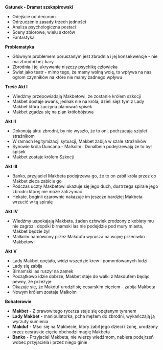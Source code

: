 
**Gatunek - Dramat szekspirowski**
- Odejście od decorum
- Odrzuczenie zasady trzech jedności
- Analiza psychologiczna postaci
- Sceny zbiorowe, wielu aktorów
- Fantastyka

**Problematyka**
- Głównym problemem poruszanym jest zbrodnia i jej konsekwencje - nie ma zbrodni bez kary
- Zbrodnia i jej ukrywanie niszczy psychikę człowieka
- Świat jako teatr - mimo tego, że mamy wolną wolę, to wpływa na nas ogrom czynników na które nie mamy żadnego wpływu

**Treść**
**Akt I**
- Wiedźmy przepowiadają Makbetowi, że zostanie królem szkocji
- Makbet dostaje awans, jednak nie na króla, dzieli sięz tym z Lady Makbet która zaczyna planować spisek
- Makbet zgadza się na plan królobójstwa

**Akt II**
- Dokonują aktu zbrodni, by nie wyszło, że to oni, podrzucają sztylet strażnikom
- W ramach legitymizacji sytuacji, Makbet zabija w szale strażników
- Synowie króla Duncana - Malkolm i Donalbein podejrzewają że to był spisek
- Makbet zostaje królem Szkocji

**Akt III**
- Banko, przyjaciel Makbeta podejrzewa go, że to on zabił króla przez co Makbet zleca zabicie go
- Podczas uczty Makbetowi ukazuje się jego duch, dostrzega spirale jego zbrodni której nie może zatrzymać
- Hekate, boginii czarownic nakazuje im jeszcze bardziej Makbeta wrzucić w tą spiralę

**Akt IV**
- Wiedźmy uspokajają Makbeta, żaden człowiek zrodzony z kobiety mu nie zagrozi, dopóki birnamski las nie podejdzie pod mury miasta, Makbet będzie żył
- Malkolm namówiony przez Makdufa wyrusza na wojnę przeciwko Makbetowi

**Akt V**
- Lady Makbet opętało, widzi wszędzie krew i pomordowanych ludzi
- Lady się zabija
- Birnamski las ruszył na zamek
- Początkowo idzie dobrze, Makbet staje do walki z Makdufem będąc pewny, że przeżyje
- Okazuje się, że Makduf urodził się cesarskim cięciem - zabija Makbeta
- Nowym królem zostaje Malkolm

**Bohaterowie**
- **Makbet** - Z prawowitego rycerza staje się opętanym tyranem
- **Lady Makbet** - manipulatorka, pcha mężem do zbrodni, wykańczają ją wyrzuty sumienia
- **Makduf** - Mści się na Makbecie, który zabił jego dzieci i żonę, urodzony przez cesraskie cięcie obchodzi magię Makbeta
- **Banko** - Przyjaciel Makbeta, nie wierzy wiedźmom, nabiera podejrzeń wobec przyjaciela i przez niego ginie
